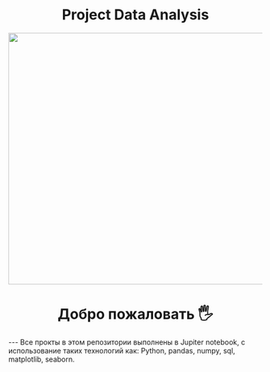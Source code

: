 <div id="header" align="center">
  
  # Project Data Analysis
  
  <img src="https://www.publicdomainpictures.net/pictures/270000/velka/data-information-analysis-big-d.jpg" width="700" height="500"/>
</div>

<div  align="center">
  
# Добро пожаловать :raised_hand_with_fingers_splayed: 
  
</div>
---
Все прокты в этом репозитории выполнены в Jupiter notebook, с использование таких технологий как: Python, pandas, numpy, sql, matplotlib, seaborn.
